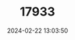 ---
title: "17933"
category: "Polygyriscus virginianus"
draft: false
date: 2024-02-22 13:03:50
languages:
  English: ["Virginia Fringed Mountain Snail"]
---